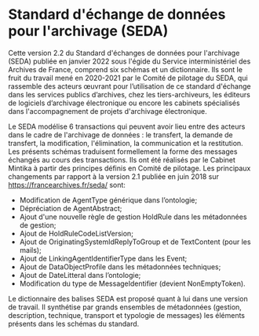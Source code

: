 # Standard d'échange de données pour l'archivage (SEDA)
Cette version 2.2 du Standard d'échanges de données pour l'archivage (SEDA) publiée en janvier 2022 sous l'égide du Service interministériel des Archives de France,
comprend six schémas et un dictionnaire.
Ils sont le fruit du travail mené en 2020-2021 par le Comité de pilotage du SEDA, qui rassemble des acteurs œuvrant pour l’utilisation de ce standard d'échange
dans les services publics d’archives, chez les tiers-archiveurs, les éditeurs de logiciels d’archivage électronique ou encore les cabinets spécialisés dans
l'accompagnement de projets d'archivage électronique.

Le SEDA modélise 6 transactions qui peuvent avoir lieu entre des acteurs dans le cadre de l'archivage de données :
le transfert, la demande de transfert, la modification, l'élimination, la communication et la restitution.
Les présents schémas traduisent formellement la forme des messages échangés au cours des transactions.
Ils ont été réalisés par le Cabinet Mintika à partir des principes définis en Comité de pilotage.
Les principaux changements par rapport à la version 2.1 publiée en juin 2018 sur https://francearchives.fr/seda/
sont:
- Modification de AgentType générique dans l’ontologie;
- Dépréciation de AgentAbstract;
- Ajout d'une nouvelle règle de gestion HoldRule dans les métadonnées de gestion;
- Ajout de HoldRuleCodeListVersion;
- Ajout de OriginatingSystemIdReplyToGroup et de TextContent (pour les mails);
- Ajout de LinkingAgentIdentifierType dans les Event;
- Ajout de DataObjectProfile dans les métadonnées techniques;
- Ajout de DateLitteral dans l’ontologie;
- Modification du type de MessageIdentifier (devient NonEmptyToken).

Le dictionnaire des balises SEDA est proposé quant à lui dans une version de travail. Il synthétise par grands ensembles de métadonnées (gestion, description, technique, transport et typologie de messages) les éléments présents dans les schémas du standard. 

